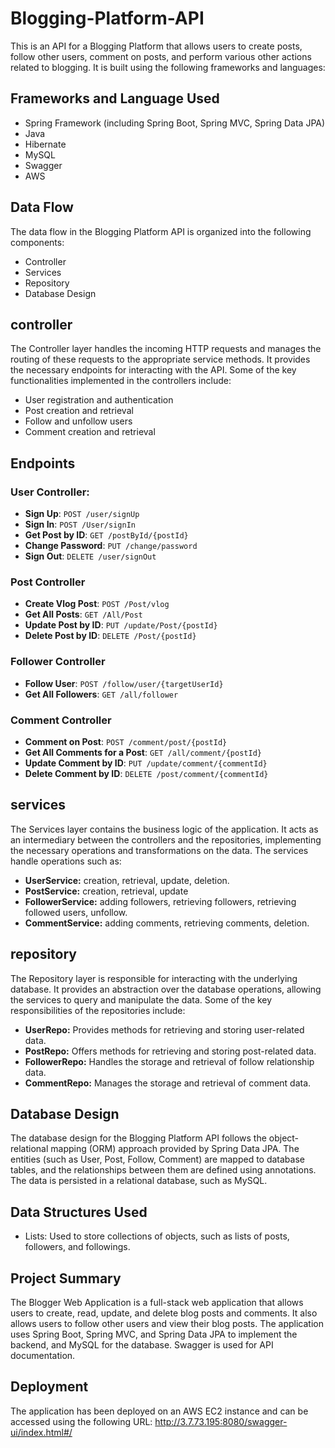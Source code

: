 # Blogging-Platform-API
This is an API for a Blogging Platform that allows users to create posts, follow other users, comment on posts, and perform various other actions related to blogging. It is built using the following frameworks and languages:

## Frameworks and Language Used
- Spring Framework (including Spring Boot, Spring MVC, Spring Data JPA)
- Java
- Hibernate
- MySQL
- Swagger
- AWS

## Data Flow
The data flow in the Blogging Platform API is organized into the following components:
- Controller
- Services
- Repository
- Database Design

## controller
The Controller layer handles the incoming HTTP requests and manages the routing of these requests to the appropriate service methods. It provides the necessary endpoints for interacting with the API. Some of the key functionalities implemented in the controllers include:
- User registration and authentication
- Post creation and retrieval
- Follow and unfollow users
- Comment creation and retrieval
## Endpoints
### User Controller:
- **Sign Up**: `POST /user/signUp`
- **Sign In**: `POST /User/signIn`
- **Get Post by ID**: `GET /postById/{postId}`
- **Change Password**: `PUT /change/password`
- **Sign Out**: `DELETE /user/signOut`

### Post Controller

- **Create Vlog Post**: `POST /Post/vlog`
- **Get All Posts**: `GET /All/Post`
- **Update Post by ID**: `PUT /update/Post/{postId}`
- **Delete Post by ID**: `DELETE /Post/{postId}`

### Follower Controller

- **Follow User**: `POST /follow/user/{targetUserId}`
- **Get All Followers**: `GET /all/follower`

### Comment Controller

- **Comment on Post**: `POST /comment/post/{postId}`
- **Get All Comments for a Post**: `GET /all/comment/{postId}`
- **Update Comment by ID**: `PUT /update/comment/{commentId}`
- **Delete Comment by ID**: `DELETE /post/comment/{commentId}`


## services
The Services layer contains the business logic of the application. It acts as an intermediary between the controllers and the repositories, implementing the necessary operations and transformations on the data. The services handle operations such as:
- **UserService:** creation, retrieval, update, deletion.
- **PostService:** creation, retrieval, update
- **FollowerService:** adding followers, retrieving followers, retrieving followed users, unfollow.
- **CommentService:** adding comments, retrieving comments, deletion.

## repository
The Repository layer is responsible for interacting with the underlying database. It provides an abstraction over the database operations, allowing the services to query and manipulate the data. Some of the key responsibilities of the repositories include:
- **UserRepo:** Provides methods for retrieving and storing user-related data.
- **PostRepo:** Offers methods for retrieving and storing post-related data.
- **FollowerRepo:** Handles the storage and retrieval of follow relationship data.
- **CommentRepo:** Manages the storage and retrieval of comment data.

## Database Design
The database design for the Blogging Platform API follows the object-relational mapping (ORM) approach provided by Spring Data JPA. The entities (such as User, Post, Follow, Comment) are mapped to database tables, and the relationships between them are defined using annotations. The data is persisted in a relational database, such as MySQL.

## Data Structures Used
- Lists: Used to store collections of objects, such as lists of posts, followers, and followings.


## Project Summary
The Blogger Web Application is a full-stack web application that allows users to create, read, update, and delete blog posts and comments. It also allows users to follow other users and view their blog posts. The application uses Spring Boot, Spring MVC, and Spring Data JPA to implement the backend, and MySQL for the database. Swagger is used for API documentation.

## Deployment
The application has been deployed on an AWS EC2 instance and can be accessed using the following URL: http://3.7.73.195:8080/swagger-ui/index.html#/
